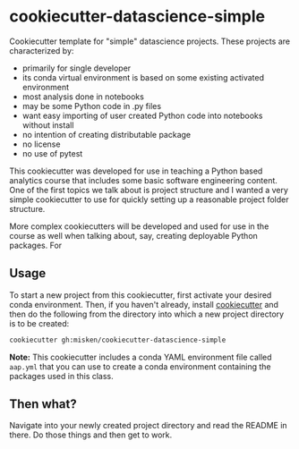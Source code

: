 cookiecutter-datascience-simple
===============================

Cookiecutter template for "simple" datascience projects. These projects are characterized by:

* primarily for single developer
* its conda virtual environment is based on some existing activated environment
* most analysis done in notebooks
* may be some Python code in .py files
* want easy importing of user created Python code into notebooks without install
* no intention of creating distributable package
* no license
* no use of pytest

This cookiecutter was developed for use in teaching a Python based analytics course 
that includes some basic software engineering content. One of the first topics we
talk about is project structure and I wanted a very simple cookiecutter to use
for quickly setting up a reasonable project folder structure.

More complex cookiecutters will
be developed and used for use in the course as well when talking about, say, creating
deployable Python packages. For

Usage
-----
To start a new project from this cookiecutter, first activate your desired conda environment. Then, if you haven't already, install [cookiecutter](https://cookiecutter.readthedocs.io/en/latest/) and then do the following from the directory into which a new project directory is to be created:

```bash
cookiecutter gh:misken/cookiecutter-datascience-simple
``` 

**Note:** This cookiecutter includes a conda YAML environment file called `aap.yml` that you
can use to create a conda environment containing the packages used in this class.

Then what?
-----------

Navigate into your newly created project directory and read the README in there.
Do those things and then get to work.



